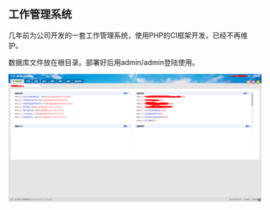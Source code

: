 ## 工作管理系统

几年前为公司开发的一套工作管理系统，使用PHP的CI框架开发，已经不再维护。

数据库文件放在根目录。部署好后用admin/admin登陆使用。

![screenshot](gts.png)